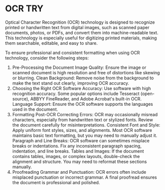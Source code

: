 # OCR TRY

Optical Character Recognition (OCR) technology is designed to recognize printed or handwritten text from digital images, such as scanned paper documents, photos, or PDFs, and convert them into machine-readable text. This technology is especially useful for digitizing printed materials, making them searchable, editable, and easy to share.

To ensure professional and consistent formatting when using OCR technology, consider the following steps:

1. Pre-Processing the Document
Image Quality: Ensure the image or scanned document is high resolution and free of distortions like skewing or blurring.
Clean Background: Remove noise from the background to make the text stand out clearly, improving OCR accuracy.
2. Choosing the Right OCR Software
Accuracy: Use software with high recognition accuracy. Some popular options include Tesseract (open-source), ABBYY FineReader, and Adobe Acrobat's built-in OCR.
Language Support: Ensure the OCR software supports the languages used in the document.
3. Formatting Post-OCR
Correcting Errors: OCR may occasionally misread characters, especially from handwritten text or stylized fonts. Review the document carefully for misinterpretations.
Consistent Font and Style: Apply uniform font styles, sizes, and alignments. Most OCR software maintains basic text formatting, but you may need to manually adjust it.
Paragraph and Line Breaks: OCR software can sometimes misplace breaks or indentations. Fix any inconsistent paragraph spacing, indentation, and line breaks.
Tables and Images: If the document contains tables, images, or complex layouts, double-check the alignment and structure. You may need to reformat these sections manually.
4. Proofreading
Grammar and Punctuation: OCR errors often include misplaced punctuation or incorrect grammar. A final proofread ensures the document is professional and polished.
